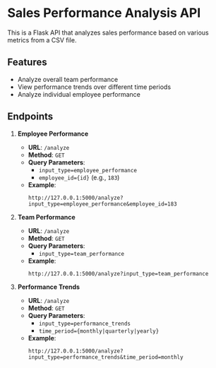 # Sales Performance Analysis API

This is a Flask API that analyzes sales performance based on various metrics from a CSV file.

## Features

- Analyze overall team performance
- View performance trends over different time periods
- Analyze individual employee performance

## Endpoints

1. **Employee Performance**
   - **URL**: `/analyze`
   - **Method**: `GET`
   - **Query Parameters**:
     - `input_type=employee_performance`
     - `employee_id={id}` (e.g., `183`)
   - **Example**:
     ```
     http://127.0.0.1:5000/analyze?input_type=employee_performance&employee_id=183
     ```

2. **Team Performance**
   - **URL**: `/analyze`
   - **Method**: `GET`
   - **Query Parameters**:
     - `input_type=team_performance`
   - **Example**:
     ```
     http://127.0.0.1:5000/analyze?input_type=team_performance
     ```

3. **Performance Trends**
   - **URL**: `/analyze`
   - **Method**: `GET`
   - **Query Parameters**:
     - `input_type=performance_trends`
     - `time_period={monthly|quarterly|yearly}`
   - **Example**:
     ```
     http://127.0.0.1:5000/analyze?input_type=performance_trends&time_period=monthly
     ```


